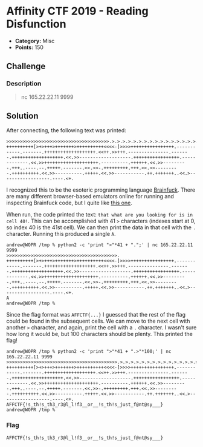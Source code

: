 <!-- borrowed from https://github.com/m3ssap0/CTF-Writeups/blob/master/template.md -->

# Affinity CTF 2019 - Reading Disfunction

* **Category:** Misc
* **Points:** 150

## Challenge

### Description
> nc 165.22.22.11 9999

## Solution

After connecting, the following text was printed:

```
>>>>>>>>>>>>>>>>>>>>>>>>>>>>>>>>>>>>>>.>.>.>.>.>.>.>.>.>.>.>.>.>.>.>.>.>.>.>.>.>.>.>.>.>.>.>.>.>.>.>.>.>.>.>.>.>.>.>.>.>.>.>.>.>.>.>.>.>.>.>.>.>.>.>.>.>.>.>.>.>.>.>.>.>.>.>.>.>.>.>.>.>.>.>.>.>.>.>.>.>.>.>.>.>.>.>.>.>.>.>.>.>.>.>.>.>.>.>.>
++++++++++[>+>+++>+++++++>++++++++++<<<<-]>>>>++++++++++++++++.------------.-------.+++++++++++++++++++.<<++.>>+++.---------------.-------.+++++++++++++++++++.<<.>>-------------------.+++++++++++++++++.-------------.<<.>>++++++++++++++++++++.----------.++++++.<<.>>---------.+++..----.--.+++++.-------.<<.>>-.+++++++++.+++.<<.>>---------.++++++++++.<<.>>----------.+++++.<<.>>-----------.++.+++++++..<<.>------------------.----.<+.
```

I recognized this to be the esoteric programming language [Brainfuck](https://en.wikipedia.org/wiki/Brainfuck).  There are many different browser-based emulators online for running and inspecting Brainfuck code, but I quite like [this one](http://fatiherikli.github.io/brainfuck-visualizer/).

When run, the code printed the text: `that what are you looking for is in cell 40!`.  This can be accomplished with 41 `>` characters (indexes start at 0, so index 40 is the 41st cell).  We can then print the data in that cell with the `.` character.  Running this produced a single `A`.

```
andrew@WOPR /tmp % python2 -c 'print ">"*41 + ".";' | nc 165.22.22.11 9999
>>>>>>>>>>>>>>>>>>>>>>>>>>>>>>>>>>>>>>>>>.
++++++++++[>+>+++>+++++++>++++++++++<<<<-]>>>>++++++++++++++++.------------.-------.+++++++++++++++++++.<<++.>>+++.---------------.-------.+++++++++++++++++++.<<.>>-------------------.+++++++++++++++++.-------------.<<.>>++++++++++++++++++++.----------.++++++.<<.>>---------.+++..----.--.+++++.-------.<<.>>-.+++++++++.+++.<<.>>---------.++++++++++.<<.>>----------.+++++.<<.>>-----------.++.+++++++..<<.>------------------.----.<+.
A
andrew@WOPR /tmp % 
```

Since the flag format was `AFFCTF{...}` I guessed that the rest of the flag could be found in the subsequent cells.  We can move to the next cell with another `>` character, and again, print the cell with a `.` character.  I wasn't sure how long it would be, but 100 characters should be plenty.  This printed the flag!

```
andrew@WOPR /tmp % python2 -c 'print ">"*41 + ".>"*100;' | nc 165.22.22.11 9999
>>>>>>>>>>>>>>>>>>>>>>>>>>>>>>>>>>>>>>>>>.>.>.>.>.>.>.>.>.>.>.>.>.>.>.>.>.>.>.>.>.>.>.>.>.>.>.>.>.>.>.>.>.>.>.>.>.>.>.>.>.>.>.>.>.>.>.>.>.>.>.>.>.>.>.>.>.>.>.>.>.>.>.>.>.>.>.>.>.>.>.>.>.>.>.>.>.>.>.>.>.>.>.>.>.>.>.>.>.>.>.>.>.>.>.>.>.>.>.>.>
++++++++++[>+>+++>+++++++>++++++++++<<<<-]>>>>++++++++++++++++.------------.-------.+++++++++++++++++++.<<++.>>+++.---------------.-------.+++++++++++++++++++.<<.>>-------------------.+++++++++++++++++.-------------.<<.>>++++++++++++++++++++.----------.++++++.<<.>>---------.+++..----.--.+++++.-------.<<.>>-.+++++++++.+++.<<.>>---------.++++++++++.<<.>>----------.+++++.<<.>>-----------.++.+++++++..<<.>------------------.----.<+.
AFFCTF{!s_th!s_th3_r3@l_l!f3__or__!s_th!s_just_f@nt@sy___}
andrew@WOPR /tmp % 
```

### Flag

```
AFFCTF{!s_th!s_th3_r3@l_l!f3__or__!s_th!s_just_f@nt@sy___}
```

